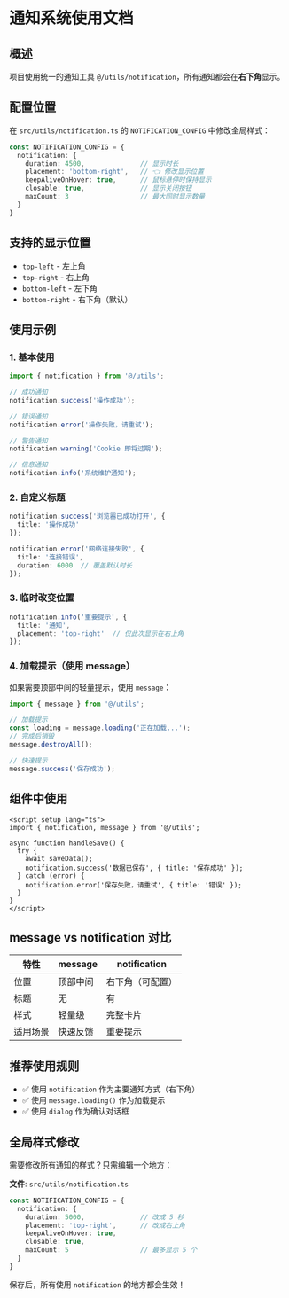 # 通知系统使用文档

## 概述

项目使用统一的通知工具 `@/utils/notification`，所有通知都会在**右下角**显示。

## 配置位置

在 `src/utils/notification.ts` 的 `NOTIFICATION_CONFIG` 中修改全局样式：

```typescript
const NOTIFICATION_CONFIG = {
  notification: {
    duration: 4500,              // 显示时长
    placement: 'bottom-right',   // 👈 修改显示位置
    keepAliveOnHover: true,      // 鼠标悬停时保持显示
    closable: true,              // 显示关闭按钮
    maxCount: 3                  // 最大同时显示数量
  }
}
```

## 支持的显示位置

- `top-left` - 左上角
- `top-right` - 右上角
- `bottom-left` - 左下角
- `bottom-right` - 右下角（默认）

## 使用示例

### 1. 基本使用

```typescript
import { notification } from '@/utils';

// 成功通知
notification.success('操作成功');

// 错误通知
notification.error('操作失败，请重试');

// 警告通知
notification.warning('Cookie 即将过期');

// 信息通知
notification.info('系统维护通知');
```

### 2. 自定义标题

```typescript
notification.success('浏览器已成功打开', {
  title: '操作成功'
});

notification.error('网络连接失败', {
  title: '连接错误',
  duration: 6000  // 覆盖默认时长
});
```

### 3. 临时改变位置

```typescript
notification.info('重要提示', {
  title: '通知',
  placement: 'top-right'  // 仅此次显示在右上角
});
```

### 4. 加载提示（使用 message）

如果需要顶部中间的轻量提示，使用 `message`：

```typescript
import { message } from '@/utils';

// 加载提示
const loading = message.loading('正在加载...');
// 完成后销毁
message.destroyAll();

// 快速提示
message.success('保存成功');
```

## 组件中使用

```vue
<script setup lang="ts">
import { notification, message } from '@/utils';

async function handleSave() {
  try {
    await saveData();
    notification.success('数据已保存', { title: '保存成功' });
  } catch (error) {
    notification.error('保存失败，请重试', { title: '错误' });
  }
}
</script>
```

## message vs notification 对比

| 特性 | message | notification |
|------|---------|--------------|
| 位置 | 顶部中间 | 右下角（可配置） |
| 标题 | 无 | 有 |
| 样式 | 轻量级 | 完整卡片 |
| 适用场景 | 快速反馈 | 重要提示 |

## 推荐使用规则

- ✅ 使用 `notification` 作为主要通知方式（右下角）
- ✅ 使用 `message.loading()` 作为加载提示
- ✅ 使用 `dialog` 作为确认对话框

## 全局样式修改

需要修改所有通知的样式？只需编辑一个地方：

**文件**: `src/utils/notification.ts`

```typescript
const NOTIFICATION_CONFIG = {
  notification: {
    duration: 5000,              // 改成 5 秒
    placement: 'top-right',      // 改成右上角
    keepAliveOnHover: true,
    closable: true,
    maxCount: 5                  // 最多显示 5 个
  }
}
```

保存后，所有使用 `notification` 的地方都会生效！
